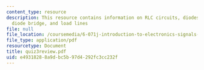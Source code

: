 ```yaml
---
content_type: resource
description: This resource contains information on RLC circuits, diodes, transistors,
  diode bridge, and load lines
file: null
file_location: /coursemedia/6-071j-introduction-to-electronics-signals-and-measurement-spring-2006/e49318288a9dbc5b97d4292fc3cc232f_quiz3review.pdf
file_type: application/pdf
resourcetype: Document
title: quiz3review.pdf
uid: e4931828-8a9d-bc5b-97d4-292fc3cc232f
---
```

